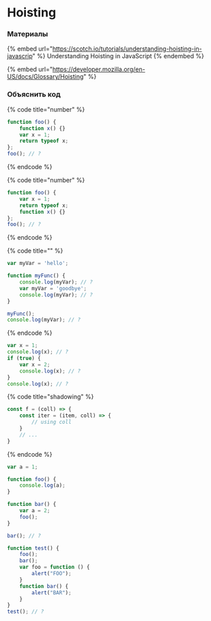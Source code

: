 # Hoisting

### Материалы

{% embed url="https://scotch.io/tutorials/understanding-hoisting-in-javascrip" %}
Understanding Hoisting in JavaScript
{% endembed %}

{% embed url="https://developer.mozilla.org/en-US/docs/Glossary/Hoisting" %}

### Объяснить код

{% code title="number" %}
```javascript
function foo() {
    function x() {}
    var x = 1;
    return typeof x;
};
foo(); // ?
```
{% endcode %}

{% code title="number" %}
```javascript
function foo() {
    var x = 1;
    return typeof x;
    function x() {}    
};
foo(); // ?
```
{% endcode %}

{% code title="" %}
```javascript
var myVar = 'hello';

function myFunc() {
    console.log(myVar); // ?
    var myVar = 'goodbye';
    console.log(myVar); // ?
}

myFunc();
console.log(myVar); // ?
```
{% endcode %}

```javascript
var x = 1; 
console.log(x); // ?
if (true) { 
    var x = 2; 
    console.log(x); // ?
} 
console.log(x); // ?
```

{% code title="shadowing" %}
```javascript
const f = (coll) => {
    const iter = (item, coll) => {
        // using coll
    }
    // ...
}
```
{% endcode %}

```javascript
var a = 1;

function foo() {
	console.log(a);
}

function bar() {
    var a = 2;
    foo();
}

bar(); // ?
```

```javascript
function test() { 
    foo();
    bar();
    var foo = function () {
        alert("FOO"); 
    } 
    function bar() {
        alert("BAR"); 
    } 
} 
test(); // ?
```
